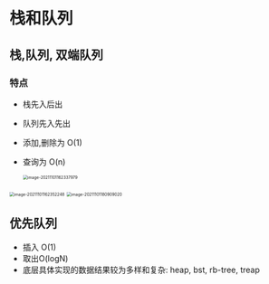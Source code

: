 # 栈和队列

## 栈,队列, 双端队列

### 特点

+ 栈先入后出

+ 队列先入先出

+ 添加,删除为 O(1)

+ 查询为 O(n)

  <img src="http://keepcoding.oss-cn-beijing.aliyuncs.com/uPic/image-20211101162337979.png" alt="image-20211101162337979" style="zoom:50%;" />

<img src="http://keepcoding.oss-cn-beijing.aliyuncs.com/uPic/image-20211101162352248.png" alt="image-20211101162352248" style="zoom:50%;" />

<img src="http://keepcoding.oss-cn-beijing.aliyuncs.com/uPic/image-20211101180909020.png" alt="image-20211101180909020" style="zoom:50%;" />

## 优先队列

+ 插入 O(1)
+ 取出O(logN)
+ 底层具体实现的数据结果较为多样和复杂: heap, bst, rb-tree, treap
